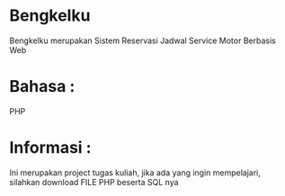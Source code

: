 # Bengkelku
Bengkelku merupakan Sistem Reservasi Jadwal Service Motor Berbasis Web

# Bahasa :
PHP

# Informasi :
Ini merupakan project tugas kuliah, jika ada yang ingin mempelajari, 
silahkan download FILE PHP beserta SQL nya
